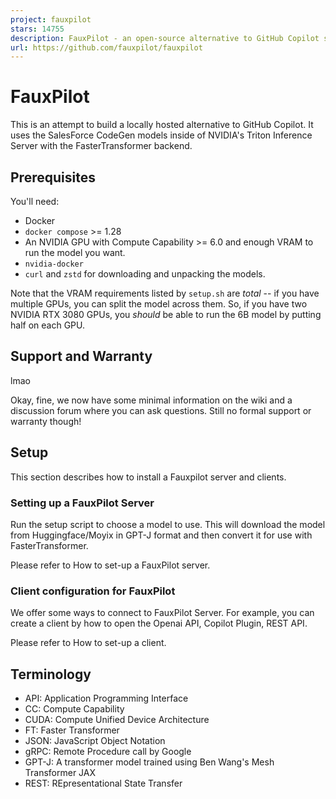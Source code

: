 ```yaml
---
project: fauxpilot
stars: 14755
description: FauxPilot - an open-source alternative to GitHub Copilot server
url: https://github.com/fauxpilot/fauxpilot
---
```


FauxPilot
=========

This is an attempt to build a locally hosted alternative to GitHub Copilot. It uses the SalesForce CodeGen models inside of NVIDIA's Triton Inference Server with the FasterTransformer backend.

Prerequisites
-------------

You'll need:

-   Docker
-   `docker compose` >= 1.28
-   An NVIDIA GPU with Compute Capability >= 6.0 and enough VRAM to run the model you want.
-   `nvidia-docker`
-   `curl` and `zstd` for downloading and unpacking the models.

Note that the VRAM requirements listed by `setup.sh` are _total_ -- if you have multiple GPUs, you can split the model across them. So, if you have two NVIDIA RTX 3080 GPUs, you _should_ be able to run the 6B model by putting half on each GPU.

Support and Warranty
--------------------

lmao

Okay, fine, we now have some minimal information on the wiki and a discussion forum where you can ask questions. Still no formal support or warranty though!

Setup
-----

This section describes how to install a Fauxpilot server and clients.

### Setting up a FauxPilot Server

Run the setup script to choose a model to use. This will download the model from Huggingface/Moyix in GPT-J format and then convert it for use with FasterTransformer.

Please refer to How to set-up a FauxPilot server.

### Client configuration for FauxPilot

We offer some ways to connect to FauxPilot Server. For example, you can create a client by how to open the Openai API, Copilot Plugin, REST API.

Please refer to How to set-up a client.

Terminology
-----------

-   API: Application Programming Interface
-   CC: Compute Capability
-   CUDA: Compute Unified Device Architecture
-   FT: Faster Transformer
-   JSON: JavaScript Object Notation
-   gRPC: Remote Procedure call by Google
-   GPT-J: A transformer model trained using Ben Wang's Mesh Transformer JAX
-   REST: REpresentational State Transfer
